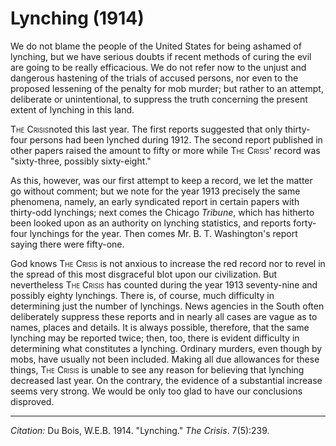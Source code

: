 <!--
title:   Lynching
author:  Du Bois, W.E.B.
journal: The Crisis
year:    1914
volume:  7
issue:   5
pages:   239
-->
# Lynching (1914)

We do not blame the people of the United States for being ashamed of lynching, but we have serious doubts if recent methods of curing the evil are going to be really efficacious. We do not refer now to the unjust and dangerous hastening of the trials of accused persons, nor even to the proposed lessening of the penalty for mob murder; but rather to an attempt, deliberate or unintentional, to suppress the truth concerning the present extent of lynching in this land.

<span style="font-variant:small-caps;">The Crisis</span>noted this last year. The first reports suggested that only thirty-four persons had been lynched during 1912. The second report published in other papers raised the amount to fifty or more while <span style="font-variant:small-caps;">The Crisis</span>' record was "sixty-three, possibly sixty-eight."

As this, however, was our first attempt to keep a record, we let the matter go without comment; but we note for the year 1913 precisely the same phenomena, namely, an early syndicated report in certain papers with thirty-odd lynchings; next comes the Chicago *Tribune*, which has hitherto been looked upon as an authority on lynching statistics, and reports forty-four lynchings for the year. Then comes Mr. B. T. Washington's report saying there were fifty-one.

God knows <span style="font-variant:small-caps;">The Crisis</span> is not anxious to increase the red record nor to revel in the spread of this most disgraceful blot upon our civilization. But nevertheless <span style="font-variant:small-caps;">The Crisis</span> has counted during the year 1913 seventy-nine and possibly eighty lynchings. There is, of course, much difficulty in determining just the number of lynchings. News agencies in the South often deliberately suppress  these reports and in nearly all cases are vague as to names, places and details. It is always possible, therefore, that the same lynching may be reported twice; then, too, there is evident difficulty in determining what constitutes a lynching. Ordinary murders, even though by mobs, have usually not been included. Making all due allowances for these things, <span style="font-variant:small-caps;">The Crisis</span> is unable to see any reason for believing that lynching decreased last year. On the contrary, the evidence of a substantial increase seems very strong. We would be only too glad to have our conclusions disproved.

______________
*Citation:* Du Bois, W.E.B. 1914. "Lynching." *The Crisis*. 7(5):239.
